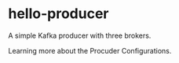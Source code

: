 # hello-producer
A simple Kafka producer with three brokers.

Learning more about the Procuder Configurations.

